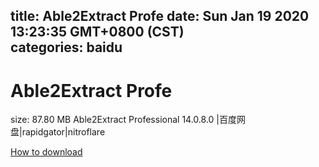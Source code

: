 
title: Able2Extract Profe
date: Sun Jan 19 2020 13:23:35 GMT+0800 (CST)    
categories: baidu
---

# Able2Extract Profe
size: 87.80 MB
 Able2Extract Professional 14.0.8.0 |百度网盘|rapidgator|nitroflare
 

[How to download](https://bpcam.bemobtrk.com/go/2ceec3aa-1ca2-46d6-b9ff-aaa5c184517c?jno=528)
